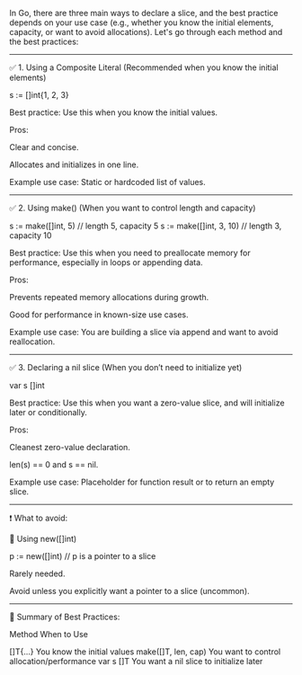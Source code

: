 In Go, there are three main ways to declare a slice, and the best practice depends on your use case (e.g., whether you know the initial elements, capacity, or want to avoid allocations). Let's go through each method and the best practices:


---

✅ 1. Using a Composite Literal (Recommended when you know the initial elements)

s := []int{1, 2, 3}

Best practice: Use this when you know the initial values.

Pros:

Clear and concise.

Allocates and initializes in one line.


Example use case: Static or hardcoded list of values.



---

✅ 2. Using make() (When you want to control length and capacity)

s := make([]int, 5)         // length 5, capacity 5
s := make([]int, 3, 10)     // length 3, capacity 10

Best practice: Use this when you need to preallocate memory for performance, especially in loops or appending data.

Pros:

Prevents repeated memory allocations during growth.

Good for performance in known-size use cases.


Example use case: You are building a slice via append and want to avoid reallocation.



---

✅ 3. Declaring a nil slice (When you don’t need to initialize yet)

var s []int

Best practice: Use this when you want a zero-value slice, and will initialize later or conditionally.

Pros:

Cleanest zero-value declaration.

len(s) == 0 and s == nil.


Example use case: Placeholder for function result or to return an empty slice.



---

❗️ What to avoid:

🚫 Using new([]int)

p := new([]int)   // p is a pointer to a slice

Rarely needed.

Avoid unless you explicitly want a pointer to a slice (uncommon).



---

🧠 Summary of Best Practices:

Method  When to Use

[]T{...}  You know the initial values
make([]T, len, cap) You want to control allocation/performance
var s []T You want a nil slice to initialize later


